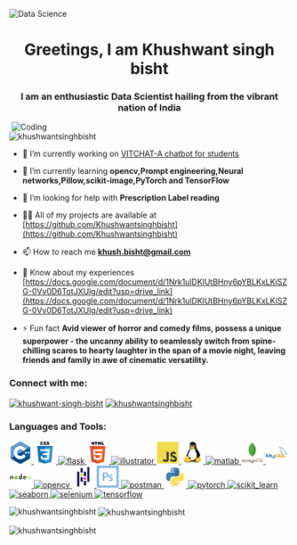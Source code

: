 ![Data Science](https://github.com/Hiren838/Hiren838/assets/73177128/b9f5d0c7-6233-4b83-9541-2a756cfd884d)
<h1 align="center">Greetings, I am Khushwant singh bisht</h1>
<h3 align="center">I am an enthusiastic Data Scientist hailing from the vibrant nation of India</h3>
<img align="right" alt="Coding" width="500" src="https://miro.medium.com/v2/resize:fit:1400/1*gsagUAsosx9prDBpilMDHw.gif">

<p align="left"> <img src="https://komarev.com/ghpvc/?username=khushwantsinghbisht&label=Profile%20views&color=0e75b6&style=flat" alt="khushwantsinghbisht" /> </p>

- 🔭 I’m currently working on [VITCHAT-A chatbot for students](https://github.com/Khushwantsinghbisht/vitchat)

- 🌱 I’m currently learning **opencv,Prompt engineering,Neural networks,Pillow,scikit-image,PyTorch and TensorFlow**

- 🤝 I’m looking for help with **Prescription Label reading**

- 👨‍💻 All of my projects are available at [https://github.com/Khushwantsinghbisht](https://github.com/Khushwantsinghbisht)

- 📫 How to reach me **khush.bisht@gmail.com**

- 📄 Know about my experiences [https://docs.google.com/document/d/1Nrk1ulDKlUtBHny6pYBLKxLKiSZG-0Vv0D6TotJXUlg/edit?usp=drive_link](https://docs.google.com/document/d/1Nrk1ulDKlUtBHny6pYBLKxLKiSZG-0Vv0D6TotJXUlg/edit?usp=drive_link)

- ⚡ Fun fact **Avid viewer of horror and comedy films, possess a unique superpower - the uncanny ability to seamlessly switch from spine-chilling scares to hearty laughter in the span of a movie night, leaving friends and family in awe of cinematic versatility.**

<h3 align="left">Connect with me:</h3>
<p align="left">
<a href="https://linkedin.com/in/khushwant-singh-bisht" target="blank"><img align="center" src="https://raw.githubusercontent.com/rahuldkjain/github-profile-readme-generator/master/src/images/icons/Social/linked-in-alt.svg" alt="khushwant-singh-bisht" height="30" width="40" /></a>
<a href="https://instagram.com/khushwantsinghbisht" target="blank"><img align="center" src="https://raw.githubusercontent.com/rahuldkjain/github-profile-readme-generator/master/src/images/icons/Social/instagram.svg" alt="khushwantsinghbisht" height="30" width="40" /></a>
</p>

<h3 align="left">Languages and Tools:</h3>
<p align="left"> <a href="https://www.w3schools.com/cpp/" target="_blank" rel="noreferrer"> <img src="https://raw.githubusercontent.com/devicons/devicon/master/icons/cplusplus/cplusplus-original.svg" alt="cplusplus" width="40" height="40"/> </a> <a href="https://www.w3schools.com/css/" target="_blank" rel="noreferrer"> <img src="https://raw.githubusercontent.com/devicons/devicon/master/icons/css3/css3-original-wordmark.svg" alt="css3" width="40" height="40"/> </a> <a href="https://flask.palletsprojects.com/" target="_blank" rel="noreferrer"> <img src="https://www.vectorlogo.zone/logos/pocoo_flask/pocoo_flask-icon.svg" alt="flask" width="40" height="40"/> </a> <a href="https://www.w3.org/html/" target="_blank" rel="noreferrer"> <img src="https://raw.githubusercontent.com/devicons/devicon/master/icons/html5/html5-original-wordmark.svg" alt="html5" width="40" height="40"/> </a> <a href="https://www.adobe.com/in/products/illustrator.html" target="_blank" rel="noreferrer"> <img src="https://www.vectorlogo.zone/logos/adobe_illustrator/adobe_illustrator-icon.svg" alt="illustrator" width="40" height="40"/> </a> <a href="https://developer.mozilla.org/en-US/docs/Web/JavaScript" target="_blank" rel="noreferrer"> <img src="https://raw.githubusercontent.com/devicons/devicon/master/icons/javascript/javascript-original.svg" alt="javascript" width="40" height="40"/> </a> <a href="https://www.linux.org/" target="_blank" rel="noreferrer"> <img src="https://raw.githubusercontent.com/devicons/devicon/master/icons/linux/linux-original.svg" alt="linux" width="40" height="40"/> </a> <a href="https://www.mathworks.com/" target="_blank" rel="noreferrer"> <img src="https://upload.wikimedia.org/wikipedia/commons/2/21/Matlab_Logo.png" alt="matlab" width="40" height="40"/> </a> <a href="https://www.mongodb.com/" target="_blank" rel="noreferrer"> <img src="https://raw.githubusercontent.com/devicons/devicon/master/icons/mongodb/mongodb-original-wordmark.svg" alt="mongodb" width="40" height="40"/> </a> <a href="https://www.mysql.com/" target="_blank" rel="noreferrer"> <img src="https://raw.githubusercontent.com/devicons/devicon/master/icons/mysql/mysql-original-wordmark.svg" alt="mysql" width="40" height="40"/> </a> <a href="https://nodejs.org" target="_blank" rel="noreferrer"> <img src="https://raw.githubusercontent.com/devicons/devicon/master/icons/nodejs/nodejs-original-wordmark.svg" alt="nodejs" width="40" height="40"/> </a> <a href="https://opencv.org/" target="_blank" rel="noreferrer"> <img src="https://www.vectorlogo.zone/logos/opencv/opencv-icon.svg" alt="opencv" width="40" height="40"/> </a> <a href="https://pandas.pydata.org/" target="_blank" rel="noreferrer"> <img src="https://raw.githubusercontent.com/devicons/devicon/2ae2a900d2f041da66e950e4d48052658d850630/icons/pandas/pandas-original.svg" alt="pandas" width="40" height="40"/> </a> <a href="https://www.photoshop.com/en" target="_blank" rel="noreferrer"> <img src="https://raw.githubusercontent.com/devicons/devicon/master/icons/photoshop/photoshop-line.svg" alt="photoshop" width="40" height="40"/> </a> <a href="https://postman.com" target="_blank" rel="noreferrer"> <img src="https://www.vectorlogo.zone/logos/getpostman/getpostman-icon.svg" alt="postman" width="40" height="40"/> </a> <a href="https://www.python.org" target="_blank" rel="noreferrer"> <img src="https://raw.githubusercontent.com/devicons/devicon/master/icons/python/python-original.svg" alt="python" width="40" height="40"/> </a> <a href="https://pytorch.org/" target="_blank" rel="noreferrer"> <img src="https://www.vectorlogo.zone/logos/pytorch/pytorch-icon.svg" alt="pytorch" width="40" height="40"/> </a> <a href="https://scikit-learn.org/" target="_blank" rel="noreferrer"> <img src="https://upload.wikimedia.org/wikipedia/commons/0/05/Scikit_learn_logo_small.svg" alt="scikit_learn" width="40" height="40"/> </a> <a href="https://seaborn.pydata.org/" target="_blank" rel="noreferrer"> <img src="https://seaborn.pydata.org/_images/logo-mark-lightbg.svg" alt="seaborn" width="40" height="40"/> </a> <a href="https://www.selenium.dev" target="_blank" rel="noreferrer"> <img src="https://raw.githubusercontent.com/detain/svg-logos/780f25886640cef088af994181646db2f6b1a3f8/svg/selenium-logo.svg" alt="selenium" width="40" height="40"/> </a> <a href="https://www.tensorflow.org" target="_blank" rel="noreferrer"> <img src="https://www.vectorlogo.zone/logos/tensorflow/tensorflow-icon.svg" alt="tensorflow" width="40" height="40"/> </a> </p>

<p><img align="left" src="https://github-readme-stats.vercel.app/api/top-langs?username=khushwantsinghbisht&show_icons=true&locale=en&layout=compact" alt="khushwantsinghbisht" /></p>

<p>&nbsp;<img align="center" src="https://github-readme-stats.vercel.app/api?username=khushwantsinghbisht&show_icons=true&locale=en" alt="khushwantsinghbisht" /></p>

<p><img align="center" src="https://github-readme-streak-stats.herokuapp.com/?user=khushwantsinghbisht&" alt="khushwantsinghbisht" /></p>

